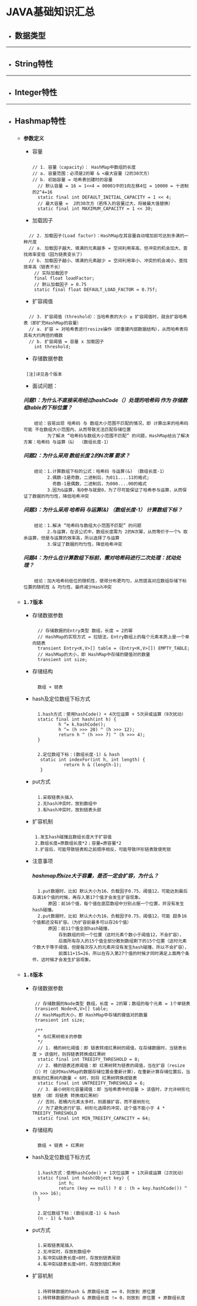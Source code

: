 # JAVA基础知识汇总
- ## **数据类型**
   
***

- ## **String特性**
   
***  
   
- ## **Integer特性**
  
***

- ## **Hashmap特性**
    + ### `参数定义`
      * 容量
        #####
            // 1. 容量（capacity）： HashMap中数组的长度
            // a. 容量范围：必须是2的幂 & <最大容量（2的30次方）
            // b. 初始容量 = 哈希表创建时的容量
              // 默认容量 = 16 = 1<<4 = 00001中的1向左移4位 = 10000 = 十进制的2^4=16
              static final int DEFAULT_INITIAL_CAPACITY = 1 << 4;
              // 最大容量 =  2的30次方（若传入的容量过大，将被最大值替换）
              static final int MAXIMUM_CAPACITY = 1 << 30;
       * 加载因子
        #####
            // 2. 加载因子(Load factor)：HashMap在其容量自动增加前可达到多满的一种尺度
            // a. 加载因子越大、填满的元素越多 = 空间利用率高、但冲突的机会加大、查找效率变低（因为链表变长了）
            // b. 加载因子越小、填满的元素越少 = 空间利用率小、冲突的机会减小、查找效率高（链表不长）
              // 实际加载因子
              final float loadFactor;
              // 默认加载因子 = 0.75
              static final float DEFAULT_LOAD_FACTOR = 0.75f;
       * 扩容阈值
        #####
            // 3. 扩容阈值（threshold）：当哈希表的大小 ≥ 扩容阈值时，就会扩容哈希表（即扩充HashMap的容量） 
            // a. 扩容 = 对哈希表进行resize操作（即重建内部数据结构），从而哈希表将具有大约两倍的桶数
            // b. 扩容阈值 = 容量 x 加载因子
              int threshold;
              
       * 存储数据参数
        #####
           [注]详见各个版本
           
       * 面试问题：
        ##### 问题1：为什么不直接采用经过hashCode（）处理的哈希码 作为 存储数组table的下标位置？
              结论：容易出现 哈希码 与 数组大小范围不匹配的情况，即 计算出来的哈希码可能 不在数组大小范围内，从而导致无法匹配存储位置
                   为了解决 “哈希码与数组大小范围不匹配” 的问题，HashMap给出了解决方案：哈希码 与运算（&） （数组长度-1）
        ##### 问题2：为什么采用 数组长度 2的N次幂 要求？
              结论：1.计算数组下标的公式：哈希码 与运算(&) （数组长度-1）
                   2.偶数-1是奇数，二进制后，为011....11的格式;
                     奇数-1是偶数，二进制后，为000....00的格式
                   3.因为&运算，有0参与就是0，为了尽可能保证了哈希参与运算，从而保证了数据的均匀性，降低哈希冲突
        ##### 问题3：为什么采用 哈希码 与运算(&) （数组长度-1） 计算数组下标？
              结论：1.解决 “哈希码与数组大小范围不匹配” 的问题
                   2.与运算，在该公式中，数组长度需为 2的N次幂，从而等价于一个% 取余运算，但是与运算的效率高，所以选择了与运算
                   3.保证了数据的均匀性，降低哈希冲突
        ##### 问题4：为什么在计算数组下标前，需对哈希码进行二次处理：扰动处理？
              结论：加大哈希码低位的随机性，使得分布更均匀，从而提高对应数组存储下标位置的随机性 & 均匀性，最终减少Hash冲突
    + ### `1.7版本`
       * 存储数据参数
           #####
               // 存储数据的Entry类型 数组，长度 = 2的幂
               // HashMap的实现方式 = 拉链法，Entry数组上的每个元素本质上是一个单向链表
               transient Entry<K,V>[] table = (Entry<K,V>[]) EMPTY_TABLE;  
               // HashMap的大小，即 HashMap中存储的键值对的数量
               transient int size; 
        * 存储结构
            ##### 
                数组 + 链表
        * hash及定位数组下标方式
            ##### 
                1.hash方式：使用hashCode() + 4次位运算 + 5次异或运算（9次扰动）
                static final int hash(int h) {
                        h ^= k.hashCode(); 
                        h ^= (h >>> 20) ^ (h >>> 12);
                        return h ^ (h >>> 7) ^ (h >>> 4);
                }
            ##### 
                2.定位数组下标：(数组长度-1) & hash
                 static int indexFor(int h, int length) {  
                          return h & (length-1);
                 }
        * put方式
            #####
                1.采取链表头插入 
                2.无hash冲突时，放到数组中
                3.有hash冲突时，放到链表头部
        * 扩容机制
            ##### 
               1.发生hash碰撞且数组长度大于扩容值
               2.数组长度=原数组长度*2；容量=原容量*2
               3.扩容后，可能导致链表和之前顺序相反，可能导致环形链表致使死锁
        * 注意事项
            ##### hashmap的size大于容量，是否一定会扩容，为什么？
                1.put数据时，比如 默认大小为16，负载因子0.75，阈值12，可能达到最后存满16个值的时候，再存入第17个值才会发生扩容现象。
                    原因：前16个值，每个值在底层数组中分别占据一个位置，并没有发生hash碰撞。
                2.put数据时，比如 默认大小为16，负载因子0.75，阈值12，可能 超多16个值都还没有扩容。（为扩容前最多可以存26个值）
                    原因：前11个值全部hash碰撞，
                        存到数组的同一个位置（这时元素个数小于阈值12，不会扩容），
                        后面所有存入的15个值全部分散到数组剩下的15个位置（这时元素个数大于等于阈值，但是每次存入的元素并没有发生hash碰撞，所以不会扩容），
                        前面11+15=26，所以在存入第27个值的时候才同时满足上面两个条件，这时候才会发生扩容现象。
            
    + ### `1.8版本`
       * 存储数据参数
           #####
              // 存储数据的Node类型 数组，长度 = 2的幂；数组的每个元素 = 1个单链表
              transient Node<K,V>[] table;
              // HashMap的大小，即 HashMap中存储的键值对的数量
              transient int size;
             
              /** 
               * 与红黑树相关的参数
               */
               // 1. 桶的树化阈值：即 链表转成红黑树的阈值，在存储数据时，当链表长度 > 该值时，则将链表转换成红黑树
               static final int TREEIFY_THRESHOLD = 8; 
               // 2. 桶的链表还原阈值：即 红黑树转为链表的阈值，当在扩容（resize（））时（此时HashMap的数据存储位置会重新计算），在重新计算存储位置后，当原有的红黑树内数量 < 6时，则将 红黑树转换成链表
               static final int UNTREEIFY_THRESHOLD = 6;
               // 3. 最小树形化容量阈值：即 当哈希表中的容量 > 该值时，才允许树形化链表 （即 将链表 转换成红黑树）
               // 否则，若桶内元素太多时，则直接扩容，而不是树形化
               // 为了避免进行扩容、树形化选择的冲突，这个值不能小于 4 * TREEIFY_THRESHOLD
               static final int MIN_TREEIFY_CAPACITY = 64;
  
        * 存储结构
            ##### 
                数组 + 链表 + 红黑树
        * hash及定位数组下标方式
            ##### 
                1.hash方式：使用hashCode() + 1次位运算 + 1次异或运算（2次扰动）
                static final int hash(Object key) {
                        int h;
                        return (key == null) ? 0 : (h = key.hashCode()) ^ (h >>> 16);
                }
            ##### 
                2.定位数组下标：(数组长度-1) & hash
                (n - 1) & hash
        * put方式
            #####
                1.采取链表尾插入
                2.无冲突时，存放到数组中
                3.有冲突&链表长度<8时，存放到链表尾部
                4.有冲突&链表长度>8时，存放到链红黑树
        * 扩容机制
            ##### 
                1.待转移数据的hash & 原数组长度 == 0，则放到 原位置
                1.待转移数据的hash & 原数组长度 != 0，则放到 原位置 + 原数组长度